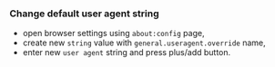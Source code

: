 ### Change default user agent string

- open browser settings using `about:config` page,
- create new `string` value with `general.useragent.override` name,
- enter new `user agent` string and press plus/add button.
